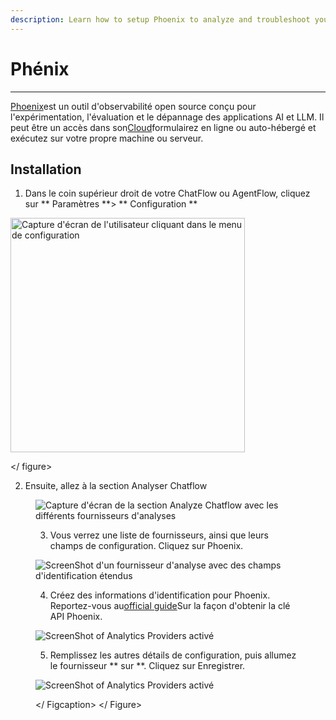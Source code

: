 ```yaml
---
description: Learn how to setup Phoenix to analyze and troubleshoot your chatflows and agentflows
---
```


# Phénix

***

[Phoenix](https://docs.arize.com/phoenix/self-hosting)est un outil d'observabilité open source conçu pour l'expérimentation, l'évaluation et le dépannage des applications AI et LLM. Il peut être un accès dans son[Cloud](https://app.phoenix.arize.com/login)formulairez en ligne ou auto-hébergé et exécutez sur votre propre machine ou serveur.

## Installation

1. Dans le coin supérieur droit de votre ChatFlow ou AgentFlow, cliquez sur ** Paramètres **> ** Configuration **

<gigne> <img src = "../../. GitBook / Assets / analytic-1.webp" alt = "Capture d'écran de l'utilisateur cliquant dans le menu de configuration" width = "375"> <figCaption> </gigcaption> </ figure>

2. Ensuite, allez à la section Analyser Chatflow

<Figure> <img src = "../../. GitBook / Assets / Analytic-2.png" alt = "Capture d'écran de la section Analyze Chatflow avec les différents fournisseurs d'analyses"> <FigCaption> </gigcaption> </ figure>

3. Vous verrez une liste de fournisseurs, ainsi que leurs champs de configuration. Cliquez sur Phoenix.

<gigne> <img src = "../../. GitBook / Assets / Phoenix / Phoenix-1.png" alt = "ScreenShot d'un fournisseur d'analyse avec des champs d'identification étendus"> <figction> </FigCaption> </pigucial>

4. Créez des informations d'identification pour Phoenix. Reportez-vous au[official guide](https://docs.arize.com/phoenix/environments)Sur la façon d'obtenir la clé API Phoenix.

<gigne> <img src = "../../. GitBook / Assets / Phoenix / Phoenix-2.png" alt = "ScreenShot of Analytics Providers activé"> <Figcaption> </gigcaption> </gigne>

5. Remplissez les autres détails de configuration, puis allumez le fournisseur ** sur **. Cliquez sur Enregistrer.

<gigne> <img src = "../../. GitBook / Assets / Phoenix / Phoenix -3.png" alt = "ScreenShot of Analytics Providers activé"> <Figcaption> </ Figcaption> </ Figure>

